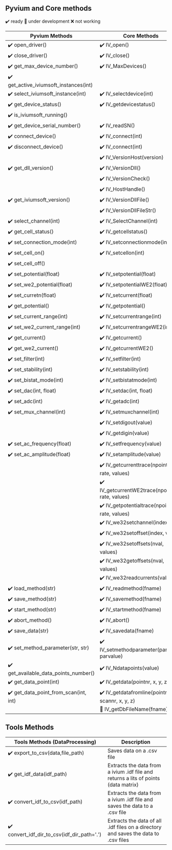## Pyvium and Core methods

:heavy_check_mark: ready
:small_orange_diamond: under development
:x: not working

| Pyvium Methods                                         | Core Methods                                                    |
| ------------------------------------------------------ | --------------------------------------------------------------- |
| :heavy_check_mark: open_driver()                       | :heavy_check_mark: IV_open()                                    |
| :heavy_check_mark: close_driver()                      | :heavy_check_mark: IV_close()                                   |
| :heavy_check_mark: get_max_device_number()             | :heavy_check_mark: IV_MaxDevices()                              |
| :heavy_check_mark: get_active_iviumsoft_instances(int) |                                                                 |
| :heavy_check_mark: select_iviumsoft_instance(int)      | :heavy_check_mark: IV_selectdevice(int)                         |
| :heavy_check_mark: get_device_status()                 | :heavy_check_mark: IV_getdevicestatus()                         |
| :heavy_check_mark: is_iviumsoft_running()              |                                                                 |
| :heavy_check_mark: get_device_serial_number()          | :heavy_check_mark: IV_readSN()                                  |
| :heavy_check_mark: connect_device()                    | :heavy_check_mark: IV_connect(int)                              |
| :heavy_check_mark: disconnect_device()                 | :heavy_check_mark: IV_connect(int)                              |
|                                                        | :heavy_check_mark: IV_VersionHost(version)                      |
| :heavy_check_mark: get_dll_version()                   | :heavy_check_mark: IV_VersionDll()                              |
|                                                        | :heavy_check_mark: IV_VersionCheck()                            |
|                                                        | :heavy_check_mark: IV_HostHandle()                              |
| :heavy_check_mark: get_iviumsoft_version()             | :heavy_check_mark: IV_VersionDllFile()                          |
|                                                        | :heavy_check_mark: IV_VersionDllFileStr()                       |
| :heavy_check_mark: select_channel(int)                 | :heavy_check_mark: IV_SelectChannel(int)                        |
| :heavy_check_mark: get_cell_status()                   | :heavy_check_mark: IV_getcellstatus()                           |
| :heavy_check_mark: set_connection_mode(int)            | :heavy_check_mark: IV_setconnectionmode(int)                    |
| :heavy_check_mark: set_cell_on()                       | :heavy_check_mark: IV_setcellon(int)                            |
| :heavy_check_mark: set_cell_off()                      |                                                                 |
| :heavy_check_mark: set_potential(float)                | :heavy_check_mark: IV_setpotential(float)                       |
| :heavy_check_mark: set_we2_potential(float)            | :heavy_check_mark: IV_setpotentialWE2(float)                    |
| :heavy_check_mark: set_curretn(float)                  | :heavy_check_mark: IV_setcurrent(float)                         |
| :heavy_check_mark: get_potential()                     | :heavy_check_mark: IV_getpotential()                            |
| :heavy_check_mark: set_current_range(int)              | :heavy_check_mark: IV_setcurrentrange(int)                      |
| :heavy_check_mark: set_we2_current_range(int)          | :heavy_check_mark: IV_setcurrentrangeWE2(int)                   |
| :heavy_check_mark: get_current()                       | :heavy_check_mark: IV_getcurrent()                              |
| :heavy_check_mark: get_we2_current()                   | :heavy_check_mark: IV_getcurrentWE2()                           |
| :heavy_check_mark: set_filter(int)                     | :heavy_check_mark: IV_setfilter(int)                            |
| :heavy_check_mark: set_stability(int)                  | :heavy_check_mark: IV_setstability(int)                         |
| :heavy_check_mark: set_bistat_mode(int)                | :heavy_check_mark: IV_setbistatmode(int)                        |
| :heavy_check_mark: set_dac(int, float)                 | :heavy_check_mark: IV_setdac(int, float)                        |
| :heavy_check_mark: set_adc(int)                        | :heavy_check_mark: IV_getadc(int)                               |
| :heavy_check_mark: set_mux_channel(int)                | :heavy_check_mark: IV_setmuxchannel(int)                        |
|                                                        | :heavy_check_mark: IV_setdigout(value)                          |
|                                                        | :heavy_check_mark: IV_getdigin(value)                           |
| :heavy_check_mark: set_ac_frequency(float)             | :heavy_check_mark: IV_setfrequency(value)                       |
| :heavy_check_mark: set_ac_amplitude(float)             | :heavy_check_mark: IV_setamplitude(value)                       |
|                                                        | :heavy_check_mark: IV_getcurrenttrace(npoints, rate, values)    |
|                                                        | :heavy_check_mark: IV_getcurrentWE2trace(npoints, rate, values) |
|                                                        | :heavy_check_mark: IV_getpotentialtrace(npoints, rate, values)  |
|                                                        | :heavy_check_mark: IV_we32setchannel(index)                     |
|                                                        | :heavy_check_mark: IV_we32setoffset(index, value)               |
|                                                        | :heavy_check_mark: IV_we32setoffsets(nval, values)              |
|                                                        | :heavy_check_mark: IV_we32getoffsets(nval, values)              |
|                                                        | :heavy_check_mark: IV_we32readcurrents(values)                  |
| :heavy_check_mark: load_method(str)                    | :heavy_check_mark: IV_readmethod(fname)                         |
| :heavy_check_mark: save_method(str)                    | :heavy_check_mark: IV_savemethod(fname)                         |
| :heavy_check_mark: start_method(str)                   | :heavy_check_mark: IV_startmethod(fname)                        |
| :heavy_check_mark: abort_method()                      | :heavy_check_mark: IV_abort()                                   |
| :heavy_check_mark: save_data(str)                      | :heavy_check_mark: IV_savedata(fname)                           |
| :heavy_check_mark: set_method_parameter(str, str)      | :heavy_check_mark: IV_setmethodparameter(parname, parvalue)     |
| :heavy_check_mark: get_available_data_points_number()  | :heavy_check_mark: IV_Ndatapoints(value)                        |
| :heavy_check_mark: get_data_point(int)                 | :heavy_check_mark: IV_getdata(pointnr, x, y, z)                 |
| :heavy_check_mark: get_data_point_from_scan(int, int)  | :heavy_check_mark: IV_getdatafromline(pointnr, scannr, x, y, z) |
|                                                        | :small_orange_diamond: IV_getDbFileName(fname)                  |

## Tools Methods
| Tools Methods (DataProcessing)                   | Description                                                     |
| ------------------------------------------------ | --------------------------------------------------------------- |
| :heavy_check_mark: export_to_csv(data,file_path) |Saves data on a .csv file                                            |
| :heavy_check_mark: get_idf_data(idf_path)        |Extracts the data from a ivium .idf file and returns a lits of points (data matrix) |
| :heavy_check_mark: convert_idf_to_csv(idf_path)  |Extracts the data from a ivium .idf file and saves the data to a .csv file |
| :heavy_check_mark: convert_idf_dir_to_csv(idf_dir_path='.')  |Extracts the data of all .idf files on a directory and saves the data to .csv files |